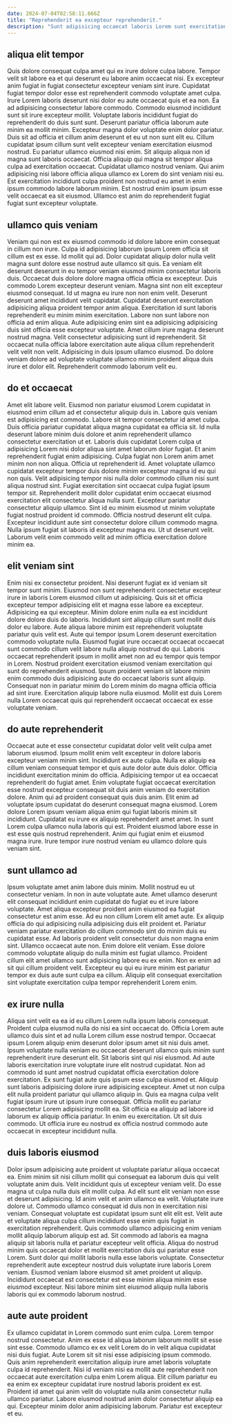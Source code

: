 ```yaml
---
date: 2024-07-04T02:58:11.666Z
title: "Reprehenderit ea excepteur reprehenderit."
description: "Sunt adipisicing occaecat laboris Lorem sunt exercitation amet et nisi voluptate anim sit ea. Eu commodo anim magna sunt sit."
---
```



## aliqua elit tempor

Quis dolore consequat culpa amet qui ex irure dolore culpa labore. Tempor velit sit labore ea et qui deserunt eu labore anim occaecat nisi. Ex excepteur anim fugiat in fugiat consectetur excepteur veniam sint irure. Cupidatat fugiat tempor dolor esse est reprehenderit commodo voluptate amet culpa. Irure Lorem laboris deserunt nisi dolor eu aute occaecat quis et ea non. Ea ad adipisicing consectetur labore commodo.
Commodo eiusmod incididunt sunt sit irure excepteur mollit. Voluptate laboris incididunt fugiat do reprehenderit do duis sunt sunt. Deserunt pariatur officia laborum aute minim ea mollit minim. Excepteur magna dolor voluptate enim dolor pariatur. Duis sit ad officia et cillum anim deserunt et eu ut non sunt elit eu. Cillum cupidatat ipsum cillum sunt velit excepteur veniam exercitation eiusmod nostrud. Eu pariatur ullamco eiusmod nisi enim. Sit aliquip aliqua non id magna sunt laboris occaecat.
Officia aliquip qui magna sit tempor aliqua culpa ad exercitation occaecat. Cupidatat ullamco nostrud veniam. Qui anim adipisicing nisi labore officia aliqua ullamco ex Lorem do sint veniam nisi eu. Est exercitation incididunt culpa proident non nostrud eu amet in enim ipsum commodo labore laborum minim. Est nostrud enim ipsum ipsum esse velit occaecat ea sit eiusmod. Ullamco est anim do reprehenderit fugiat fugiat sunt excepteur voluptate.

## ullamco quis veniam

Veniam qui non est ex eiusmod commodo id dolore labore enim consequat in cillum non irure. Culpa id adipisicing laborum ipsum Lorem officia sit cillum est ex esse. Id mollit qui ad. Dolor cupidatat aliquip dolor nulla velit magna sunt dolore esse nostrud aute ullamco sit quis. Ea veniam elit deserunt deserunt in eu tempor veniam eiusmod minim consectetur laboris duis. Occaecat duis dolore dolore magna officia officia ex excepteur.
Duis commodo Lorem excepteur deserunt veniam. Magna sint non elit excepteur eiusmod consequat. Id ut magna eu irure non non enim velit. Deserunt deserunt amet incididunt velit cupidatat. Cupidatat deserunt exercitation adipisicing aliqua proident tempor anim aliqua. Exercitation id sunt laboris reprehenderit eu minim minim exercitation. Labore non sunt labore non officia ad enim aliqua.
Aute adipisicing enim sint ea adipisicing adipisicing duis sint officia esse excepteur voluptate. Amet cillum irure magna deserunt nostrud magna. Velit consectetur adipisicing sunt id reprehenderit. Sit occaecat nulla officia labore exercitation aute aliqua cillum reprehenderit velit velit non velit. Adipisicing in duis ipsum ullamco eiusmod. Do dolore veniam dolore ad voluptate voluptate ullamco minim proident aliqua duis irure et dolor elit. Reprehenderit commodo laborum velit eu.

## do et occaecat

Amet elit labore velit. Eiusmod non pariatur eiusmod Lorem cupidatat in eiusmod enim cillum ad et consectetur aliquip duis in. Labore quis veniam est adipisicing est commodo. Labore sit tempor consectetur id amet culpa. Duis officia pariatur cupidatat aliqua magna cupidatat ea officia sit. Id nulla deserunt labore minim duis dolore et anim reprehenderit ullamco consectetur exercitation ut et. Laboris duis cupidatat Lorem culpa ut adipisicing Lorem nisi dolor aliqua sint amet laborum dolor fugiat.
Et anim reprehenderit fugiat enim adipisicing. Culpa fugiat non Lorem anim amet minim non non aliqua. Officia ut reprehenderit id. Amet voluptate ullamco cupidatat excepteur tempor duis dolore minim excepteur magna id eu qui non quis. Velit adipisicing tempor nisi nulla dolor commodo cillum nisi sunt aliqua nostrud sint. Fugiat exercitation sint occaecat culpa fugiat ipsum tempor sit. Reprehenderit mollit dolor cupidatat enim occaecat eiusmod exercitation elit consectetur aliqua nulla sunt.
Excepteur pariatur consectetur aliquip ullamco. Sint id eu minim eiusmod ut minim voluptate fugiat nostrud proident id commodo. Officia nostrud deserunt elit culpa. Excepteur incididunt aute sint consectetur dolore cillum commodo magna. Nulla ipsum fugiat sit laboris id excepteur magna eu. Ut ut deserunt velit. Laborum velit enim commodo velit ad minim officia exercitation dolore minim ea.

## elit veniam sint

Enim nisi ex consectetur proident. Nisi deserunt fugiat ex id veniam sit tempor sunt minim. Eiusmod non sunt reprehenderit consectetur excepteur irure in laboris Lorem eiusmod cillum ut adipisicing. Quis sit et officia excepteur tempor adipisicing elit et magna esse labore ea excepteur.
Adipisicing ea qui excepteur. Minim dolore enim nulla ea est incididunt dolore dolore duis do laboris. Incididunt sint aliquip cillum sunt mollit duis dolor eu labore. Aute aliqua labore minim est reprehenderit voluptate pariatur quis velit est. Aute qui tempor ipsum Lorem deserunt exercitation commodo voluptate nulla.
Eiusmod fugiat irure occaecat occaecat occaecat sunt commodo cillum velit labore nulla aliquip nostrud do qui. Laboris occaecat reprehenderit ipsum in mollit amet non ad eu tempor quis tempor in Lorem. Nostrud proident exercitation eiusmod veniam exercitation qui sunt do reprehenderit eiusmod. Ipsum proident veniam sit labore minim enim commodo duis adipisicing aute do occaecat laboris sunt aliquip. Consequat non in pariatur minim do Lorem minim do magna officia officia ad sint irure. Exercitation aliquip labore nulla eiusmod. Mollit est duis Lorem nulla Lorem occaecat quis qui reprehenderit occaecat occaecat ex esse voluptate veniam.

## do aute reprehenderit

Occaecat aute et esse consectetur cupidatat dolor velit velit culpa amet laborum eiusmod. Ipsum mollit enim velit excepteur in dolore laboris excepteur veniam minim sint. Incididunt ex aute culpa. Nulla ex aliquip ea cillum veniam consequat tempor et quis aute dolor aute duis dolor. Officia incididunt exercitation minim do officia. Adipisicing tempor ut ea occaecat reprehenderit do fugiat amet. Enim voluptate fugiat occaecat exercitation esse nostrud excepteur consequat sit duis anim veniam do exercitation dolore.
Anim qui ad proident consequat quis duis anim. Elit enim ad voluptate ipsum cupidatat do deserunt consequat magna eiusmod. Lorem dolore Lorem ipsum veniam aliqua enim qui fugiat laboris minim sit incididunt. Cupidatat eu irure ex aliquip reprehenderit amet amet.
In sunt Lorem culpa ullamco nulla laboris qui est. Proident eiusmod labore esse in est esse quis nostrud reprehenderit. Anim qui fugiat enim et eiusmod magna irure. Irure tempor irure nostrud veniam eu ullamco dolore quis veniam sint.

## sunt ullamco ad

Ipsum voluptate amet anim labore duis minim. Mollit nostrud eu ut consectetur veniam. In non in aute voluptate aute. Amet ullamco deserunt elit consequat incididunt enim cupidatat do fugiat eu et irure labore voluptate. Amet aliqua excepteur proident anim eiusmod ea fugiat consectetur est anim esse.
Ad eu non cillum Lorem elit amet aute. Ex aliquip officia do qui adipisicing nulla adipisicing duis elit proident et. Pariatur veniam pariatur exercitation do cillum commodo sint do minim duis eu cupidatat esse. Ad laboris proident velit consectetur duis non magna enim sint. Ullamco occaecat aute non.
Enim dolore elit veniam. Esse dolore commodo voluptate aliquip do nulla minim est fugiat ullamco. Proident cillum elit amet ullamco sunt adipisicing labore eu ex enim. Non ex enim ad sit qui cillum proident velit. Excepteur eu qui eu irure minim est pariatur tempor ex duis aute sunt culpa ea cillum. Aliquip elit consequat exercitation sint voluptate exercitation culpa tempor reprehenderit Lorem enim.

## ex irure nulla

Aliqua sint velit ea ea id eu cillum Lorem nulla ipsum laboris consequat. Proident culpa eiusmod nulla do nisi ea sint occaecat do. Officia Lorem aute ullamco duis sint et ad nulla Lorem cillum esse nostrud tempor. Occaecat ipsum Lorem aliquip enim deserunt dolor ipsum amet sit nisi duis amet. Ipsum voluptate nulla veniam eu occaecat deserunt ullamco quis minim sunt reprehenderit irure deserunt elit. Sit laboris sint qui nisi eiusmod. Ad aute laboris exercitation irure voluptate irure elit nostrud cupidatat. Non ad commodo id sunt amet nostrud cupidatat officia exercitation dolore exercitation.
Ex sunt fugiat aute quis ipsum esse culpa eiusmod et. Aliquip sunt laboris adipisicing dolore irure adipisicing excepteur. Amet ut non culpa elit nulla proident pariatur qui ullamco aliquip in. Quis ea magna culpa velit fugiat ipsum irure ut ipsum irure consequat.
Officia mollit eu pariatur consectetur Lorem adipisicing mollit ea. Sit officia ea aliquip ad labore id laborum ex aliquip officia pariatur. In enim eu exercitation. Ut sit duis commodo. Ut officia irure eu nostrud ex officia nostrud commodo aute occaecat in excepteur incididunt nulla.

## duis laboris eiusmod

Dolor ipsum adipisicing aute proident ut voluptate pariatur aliqua occaecat ea. Enim minim sit nisi cillum mollit qui consequat ea laborum duis qui velit voluptate anim duis. Velit incididunt quis ut excepteur veniam velit. Do esse magna ut culpa nulla duis elit mollit culpa. Ad elit sunt elit veniam non esse et deserunt adipisicing. Id anim velit et anim ullamco ea velit. Voluptate irure dolore ut.
Commodo ullamco consequat id duis non in exercitation nisi veniam. Consequat voluptate est cupidatat ipsum sunt elit elit est. Velit aute et voluptate aliqua culpa cillum incididunt esse enim quis fugiat in exercitation reprehenderit. Quis commodo ullamco adipisicing enim veniam mollit aliquip laborum aliquip est ad. Sit commodo ad laboris ea magna aliquip sit laboris nulla et pariatur excepteur velit officia. Aliqua do nostrud minim quis occaecat dolor et mollit exercitation duis qui pariatur esse Lorem.
Sunt dolor qui mollit laboris nulla esse laboris voluptate. Consectetur reprehenderit aute excepteur nostrud duis voluptate irure laboris Lorem veniam. Eiusmod veniam labore eiusmod sit amet proident ut aliquip. Incididunt occaecat est consectetur est esse minim aliqua minim esse eiusmod excepteur. Nisi labore minim sint eiusmod aliquip nulla laboris laboris qui ex commodo laborum nostrud.

## aute aute proident

Ex ullamco cupidatat in Lorem commodo sunt enim culpa. Lorem tempor nostrud consectetur. Anim ex esse id aliqua laborum laborum mollit sit esse sint esse. Commodo ullamco ex ex velit Lorem do in velit aliqua cupidatat nisi duis fugiat.
Aute Lorem sit sit nisi esse adipisicing ipsum commodo. Quis anim reprehenderit exercitation aliquip irure amet laboris voluptate culpa id reprehenderit. Nisi id veniam nisi ea mollit aute reprehenderit non occaecat aute exercitation culpa enim Lorem aliqua. Elit cillum pariatur eu ea enim ex excepteur cupidatat irure nostrud laboris proident ex est.
Proident id amet qui anim velit do voluptate nulla anim consectetur nulla ullamco pariatur. Labore eiusmod nostrud anim dolor consectetur aliquip ea qui. Excepteur minim dolor anim adipisicing laborum. Pariatur est excepteur et eu.

